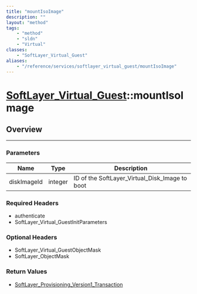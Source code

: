 ```yaml
---
title: "mountIsoImage"
description: ""
layout: "method"
tags:
    - "method"
    - "sldn"
    - "Virtual"
classes:
    - "SoftLayer_Virtual_Guest"
aliases:
    - "/reference/services/softlayer_virtual_guest/mountIsoImage"
---
```

# [SoftLayer_Virtual_Guest](/reference/services/SoftLayer_Virtual_Guest)::mountIsoImage




## Overview 


-----

### Parameters 
|Name | Type | Description |
| --- | --- | --- |
|diskImageId| integer| ID of the SoftLayer_Virtual_Disk_Image to boot|


### Required Headers
* authenticate
* SoftLayer_Virtual_GuestInitParameters


### Optional Headers
* SoftLayer_Virtual_GuestObjectMask
* SoftLayer_ObjectMask

### Return Values
* <a href='/reference/datatypes/SoftLayer_Provisioning_Version1_Transaction'>SoftLayer_Provisioning_Version1_Transaction </a>




